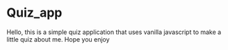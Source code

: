 # Quiz_app
Hello, this is a simple quiz application that uses vanilla javascript to make a little quiz about me. Hope you enjoy
